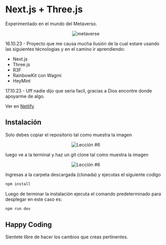 # Next.js + Three.js

Experimentado en el mundo del Metaverso.

<p align="center">
  <img src="public\Mendozalz Metaverse.gif" alt="metaverse" />
</p>

16.10.23 - Proyecto que me causa mucha ilusión de la cual estare usando las siguientes técnologias y en el camino ir aprendiendo:

* Next.js
* Three.js
* R3F
* RainbowKit con Wagmi
* HeyMint

17.10.23 - Uff nadie dijo que seria facil, gracias a Dios encontre donde apoyarme de algo.

Ver en [Netlify](https://usecontext-translator.netlify.app/)


## Instalación

Solo debes copiar el repositorio tal como muestra la imagen

<p align="center">
  <img src="https://i.ibb.co/CPp0nX5/copiar-repo.gif" alt="Lección #6" />
</p>

luego ve a la terminal y haz un git clone tal como muestra la imagen


<p align="center">
  <img src="https://i.ibb.co/Z63C7mf/clonar-repo-1.gif" alt="Lección #6" />
</p>

Ingresas a la carpeta descargada (clonada) y ejecutas el siguiente codigo

```bash
npm install
```

Luego de terminar la instalación ejecuta el comando predeterminado para desplegar en este caso es:

```bash
npm run dev
```


## Happy Coding

Sientete libre de hacer los cambios que creas pertinentes.